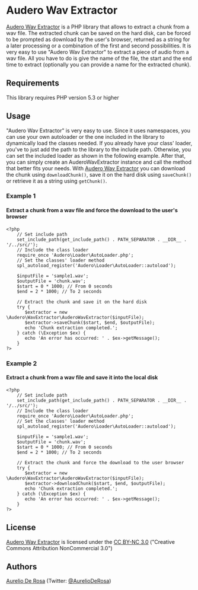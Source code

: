 # Audero Wav Extractor #
[Audero Wav Extractor](https://bitbucket.org/AurelioDeRosa/auderowavextractor) is a PHP library that allows to extract a chunk from a wav file. The extracted chunk can be saved on the hard disk, can be forced to be prompted as download by the user's browser, returned as a string for a later processing or a combination of the first and second possibilities. It is very easy to use "Audero Wav Extractor" to extract a piece of audio from a wav file. All you have to do is give the name of the file, the start and the end time to extract (optionally you can provide a name for the extracted chunk).

## Requirements ##
This library requires PHP version 5.3 or higher

## Usage ##
"Audero Wav Extractor" is very easy to use. Since it uses namespaces, you can use your own autoloader or the one included in the library to dynamically load the classes needed. If you already have your class' loader, you've to just add the path to the library to the include path. Otherwise, you can set the included loader as shown in the following example. After that, you can simply create an AuderoWavExtractor instance and call the method that better fits your needs. With [Audero Wav Extractor](https://bitbucket.org/AurelioDeRosa/auderowavextractor) you can download the chunk using `downloadChunk()`, save it on the hard disk using `saveChunk()` or retrieve it as a string using `getChunk()`.

### Example 1 ###
#### Extract a chunk from a wav file and force the download to the user's browser ####

    <?php
        // Set include path
        set_include_path(get_include_path() . PATH_SEPARATOR . __DIR__ . '/../src/');
        // Include the class loader
        require_once 'Audero\Loader\AutoLoader.php';
        // Set the classes' loader method
        spl_autoload_register('Audero\Loader\AutoLoader::autoload');

        $inputFile = 'sample1.wav';
        $outputFile = 'chunk.wav';
        $start = 0 * 1000; // From 0 seconds
        $end = 2 * 1000; // To 2 seconds

        // Extract the chunk and save it on the hard disk
        try {
           $extractor = new \Audero\WavExtractor\AuderoWavExtractor($inputFile);
           $extractor->saveChunk($start, $end, $outputFile);
           echo 'Chunk extraction completed.';
        } catch (\Exception $ex) {
           echo 'An error has occurred: ' . $ex->getMessage();
        }
    ?>

### Example 2 ###
#### Extract a chunk from a wav file and save it into the local disk ####

    <?php
        // Set include path
        set_include_path(get_include_path() . PATH_SEPARATOR . __DIR__ . '/../src/');
        // Include the class loader
        require_once 'Audero\Loader\AutoLoader.php';
        // Set the classes' loader method
        spl_autoload_register('Audero\Loader\AutoLoader::autoload');

        $inputFile = 'sample1.wav';
        $outputFile = 'chunk.wav';
        $start = 0 * 1000; // From 0 seconds
        $end = 2 * 1000; // To 2 seconds

        // Extract the chunk and force the download to the user browser
        try {
           $extractor = new \Audero\WavExtractor\AuderoWavExtractor($inputFile);
           $extractor->downloadChunk($start, $end, $outputFile);
           echo 'Chunk extraction completed.';
        } catch (\Exception $ex) {
           echo 'An error has occurred: ' . $ex->getMessage();
        }
    ?>

## License ##
[Audero Wav Extractor](https://bitbucket.org/AurelioDeRosa/auderowavextractor) is licensed under the [CC BY-NC 3.0](http://creativecommons.org/licenses/by-nc/3.0/) ("Creative Commons Attribution NonCommercial 3.0")

## Authors ##
[Aurelio De Rosa](http://www.audero.it) (Twitter: [@AurelioDeRosa](https://twitter.com/AurelioDeRosa))